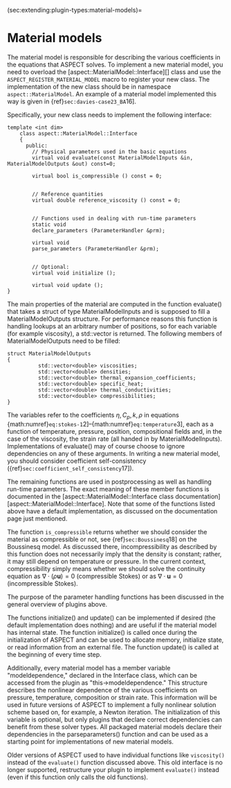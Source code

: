 (sec:extending:plugin-types:material-models)=
# Material models

The material model is responsible for describing the various coefficients in
the equations that ASPECT solves. To implement
a new material model, you need to overload the
[aspect::MaterialModel::Interface][] class and use the
`ASPECT_REGISTER_MATERIAL_MODEL` macro to register your new class. The
implementation of the new class should be in namespace
`aspect::MaterialModel`. An example of a material model implemented this way
is given in {ref}`sec:davies-case23_BA`16].

Specifically, your new class needs to implement the following interface:

```{code-block} c++
template <int dim>
    class aspect::MaterialModel::Interface
    {
      public:
        // Physical parameters used in the basic equations
        virtual void evaluate(const MaterialModelInputs &in, MaterialModelOutputs &out) const=0;

        virtual bool is_compressible () const = 0;


        // Reference quantities
        virtual double reference_viscosity () const = 0;


        // Functions used in dealing with run-time parameters
        static void
        declare_parameters (ParameterHandler &prm);

        virtual void
        parse_parameters (ParameterHandler &prm);


        // Optional:
        virtual void initialize ();

        virtual void update ();
}
```

The main properties of the material are computed in the function evaluate()
that takes a struct of type MaterialModelInputs and is supposed to fill a
MaterialModelOutputs structure. For performance reasons this function is
handling lookups at an arbitrary number of positions, so for each variable
(for example viscosity), a std::vector is returned. The following members of
MaterialModelOutputs need to be filled:

```{code-block} c++
struct MaterialModelOutputs
{
          std::vector<double> viscosities;
          std::vector<double> densities;
          std::vector<double> thermal_expansion_coefficients;
          std::vector<double> specific_heat;
          std::vector<double> thermal_conductivities;
          std::vector<double> compressibilities;
}
```

The variables refer to the coefficients $\eta,C_p,k,\rho$ in equations
{math:numref}`eq:stokes-1`2]&ndash;{math:numref}`eq:temperature`3], each as a function of
temperature, pressure, position, compositional fields and, in the case of the
viscosity, the strain rate (all handed in by MaterialModelInputs).
Implementations of evaluate() may of course choose to ignore dependencies on
any of these arguments. In writing a new material model, you should consider
coefficient self-consistency
({ref}`sec:coefficient_self_consistency`17]).

The remaining functions are used in postprocessing as well as handling
run-time parameters. The exact meaning of these member functions is documented
in the [aspect::MaterialModel::Interface class
documentation][aspect::MaterialModel::Interface]. Note that some of the
functions listed above have a default implementation, as discussed on the
documentation page just mentioned.

The function `is_compressible` returns whether we should consider the material
as compressible or not, see {ref}`sec:Boussinesq`18] on the
Boussinesq model. As discussed there, incompressibility as described by this
function does not necessarily imply that the density is constant; rather, it
may still depend on temperature or pressure. In the current context,
compressibility simply means whether we should solve the continuity equation
as $\nabla \cdot (\rho \mathbf u)=0$ (compressible Stokes) or as
$\nabla \cdot \mathbf{u}=0$ (incompressible Stokes).

The purpose of the parameter handling functions has been discussed in the
general overview of plugins above.

The functions initialize() and update() can be implemented if desired (the
default implementation does nothing) and are useful if the material model has
internal state. The function initialize() is called once during the
initialization of ASPECT and can be used to
allocate memory, initialize state, or read information from an external file.
The function update() is called at the beginning of every time step.

Additionally, every material model has a member variable
"modeldependence," declared in the Interface class, which can be
accessed from the plugin as "this$\rightarrow$modeldependence."
This structure describes the nonlinear dependence of the various coefficients
on pressure, temperature, composition or strain rate. This information will be
used in future versions of ASPECT to implement
a fully nonlinear solution scheme based on, for example, a Newton iteration.
The initialization of this variable is optional, but only plugins that declare
correct dependencies can benefit from these solver types. All packaged
material models declare their dependencies in the parseparameters() function
and can be used as a starting point for implementations of new material
models.

Older versions of ASPECT used to have
individual functions like `viscosity()` instead of the `evaluate()` function
discussed above. This old interface is no longer supported, restructure your
plugin to implement `evaluate()` instead (even if this function only calls the
old functions).
